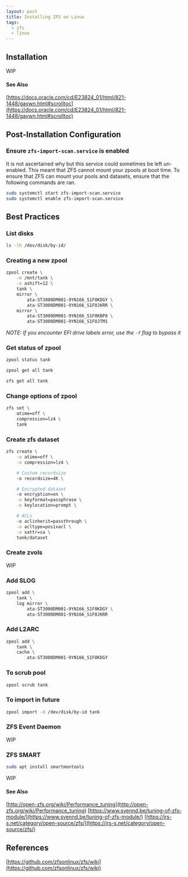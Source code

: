 ```yaml
---
layout: post
title: Installing ZFS on Linux
tags:
  - zfs
  - linux
---
```


## Installation

WIP

#### See Also

[https://docs.oracle.com/cd/E23824_01/html/821-1448/gavwn.html#scrolltoc](https://docs.oracle.com/cd/E23824_01/html/821-1448/gavwn.html#scrolltoc)

## Post-Installation Configuration

### Ensure `zfs-import-scan.service` is enabled

It is not ascertained why but this service could sometimes be left un-enabled. This meant that ZFS cannot mount your zpools at boot time. To ensure that ZFS can mount your pools and datasets, ensure that the following commands are ran.

```sh
sudo systemctl start zfs-import-scan.service
sudo systemctl enable zfs-import-scan.service
```

## Best Practices

### List disks

```sh
ls -lh /dev/disk/by-id/
```

### Creating a new zpool

```sh
zpool create \
    -m /mnt/tank \
    -o ashift=12 \
    tank \
    mirror \
        ata-ST3000DM001-9YN166_S1F0KDGY \
        ata-ST3000DM001-9YN166_S1F0JKRR \
    mirror \
        ata-ST3000DM001-9YN166_S1F0KBP8 \
        ata-ST3000DM001-9YN166_S1F0JTM1
```

_NOTE: If you encounter EFI drive labels error, use the `-f` flag to bypass it_

### Get status of zpool

```sh
zpool status tank
```

```sh
zpool get all tank
```

```sh
zfs get all tank
```

### Change options of zpool

```sh
zfs set \
    atime=off \
    compression=lz4 \
    tank
```

### Create zfs dataset

```sh
zfs create \
    -o atime=off \
    -o compression=lz4 \

    # Custom recordsize
    -o recordsize=4K \

    # Encrypted dataset
    -o encryption=on \
    -o keyformat=passphrase \
    -o keylocation=prompt \

    # ACLs
    -o aclinherit=passthrough \
    -o acltype=posixacl \
    -o xattr=sa \
    tank/dataset
```

### Create zvols

WIP

### Add SLOG

```sh
zpool add \
    tank \
    log mirror \
        ata-ST3000DM001-9YN166_S1F0KDGY \
        ata-ST3000DM001-9YN166_S1F0JKRR
```

### Add L2ARC

```sh
zpool add \
    tank \
    cache \
        ata-ST3000DM001-9YN166_S1F0KDGY
```

### To scrub pool

```sh
zpool scrub tank
```

### To import in future

```sh
zpool import -d /dev/disk/by-id tank
```

### ZFS Event Daemon

WIP

### ZFS SMART

```sh
sudo apt install smartmontools
```

WIP

#### See Also

[http://open-zfs.org/wiki/Performance_tuning](http://open-zfs.org/wiki/Performance_tuning)
[https://www.svennd.be/tuning-of-zfs-module/](https://www.svennd.be/tuning-of-zfs-module/)
[https://jrs-s.net/category/open-source/zfs/](https://jrs-s.net/category/open-source/zfs/)

## References

[https://github.com/zfsonlinux/zfs/wiki](https://github.com/zfsonlinux/zfs/wiki)
